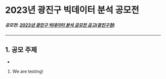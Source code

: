 # 2023년 광진구 빅데이터 분석 공모전

##### 공모전: [2023년 광진구 빅데이터 분석 공모전 공고(광진구청)](https://gwangjin.go.kr/portal/bbs/B0000003/view.do?nttId=6034623&menuNo=200192)
***

## 1. 공모 주제
- 

1. We are testing!
